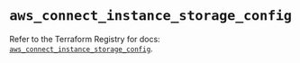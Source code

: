 # `aws_connect_instance_storage_config`

Refer to the Terraform Registry for docs: [`aws_connect_instance_storage_config`](https://registry.terraform.io/providers/hashicorp/aws/6.15.0/docs/resources/connect_instance_storage_config).
